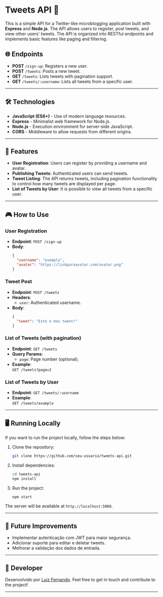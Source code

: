 # Tweets API 🚀

This is a simple API for a Twitter-like microblogging application built with **Express** and **Node.js**. The API allows users to register, post tweets, and view other users' tweets. The API is organized into RESTful endpoints and implements basic features like paging and filtering.

## 🌐 Endpoints

- **POST** `/sign-up`: Registers a new user.
- **POST** `/tweets`: Posts a new tweet.
- **GET** `/tweets`: Lists tweets with pagination support.
- **GET** `/tweets/:username`: Lists all tweets from a specific user.

---

## 🛠️ Technologies

- **JavaScript (ES6+)** - Use of modern language resources.
- **Express** - Minimalist web framework for Node.js.
- **Node.js** - Execution environment for server-side JavaScript.
- **CORS** - Middleware to allow requests from different origins.

---

## 🚀 Features

- **User Registration**: Users can register by providing a username and avatar.
- **Publishing Tweets**: Authenticated users can send tweets.
- **Tweet Listing**: The API returns tweets, including pagination functionality to control how many tweets are displayed per page.
- **List of Tweets by User**: It is possible to view all tweets from a specific user.

---

## 🎮 How to Use

### **User Registration**

- **Endpoint**: `POST /sign-up`
- **Body**:
    ```json
    {
      "username": "exemplo",
      "avatar": "https://linkparaavatar.com/avatar.png"
    }
    ```

### **Tweet Post**

- **Endpoint**: `POST /tweets`
- **Headers**:  
  - `user`: Authenticated username.
- **Body**:
    ```json
    {
      "tweet": "Este é meu tweet!"
    }
    ```

### **List of Tweets (with pagination)**

- **Endpoint**: `GET /tweets`
- **Query Params**:  
  - `page`: Page number (optional).
- **Example**:  
  `GET /tweets?page=2`

### **List of Tweets by User**

- **Endpoint**: `GET /tweets/:username`
- **Example**:  
  `GET /tweets/example`

---

## 🖥️ Running Locally

If you want to run the project locally, follow the steps below:

1. Clone the repository:

    ```bash
    git clone https://github.com/seu-usuario/tweets-api.git
    ```

2. Install dependencies:

    ```bash
    cd tweets-api
    npm install
    ```

3. Run the project:

    ```bash
    npm start
    ```

The server will be available at `http://localhost:5000`.

---

## 📝 Future Improvements

- Implementar autenticação com JWT para maior segurança.
- Adicionar suporte para editar e deletar tweets.
- Melhorar a validação dos dados de entrada.

---

## 👤 Developer

Desenvolvido por [Luiz Fernando](https://github.com/luuizfernando). Feel free to get in touch and contribute to the project!

---
